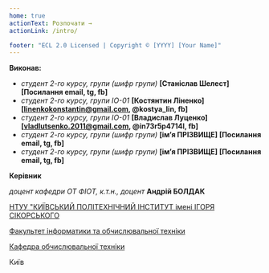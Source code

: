 ```yaml
---
home: true
actionText: Розпочати →
actionLink: /intro/

footer: "ECL 2.0 Licensed | Copyright © [YYYY] [Your Name]"
---
```



**Виконав:** 
- *студент 2-го курсу, групи (шифр групи)*<span padding-right:5em></span>  **[Станіслав Шелест] [Посилання email, tg, fb]**
- *студент 2-го курсу, групи ІО-01*<span padding-right:5em></span>  **[Костянтин Ліненко] [linenkokonstantin@gmail.com, @kostya_lin, fb]**
- *студент 2-го курсу, групи ІО-01*<span padding-right:5em></span>  **[Владислав Луценко] [vladlutsenko.2011@gmail.com, @in73r5p4714l, fb]**
- *студент 2-го курсу, групи (шифр групи)*<span padding-right:5em></span>  **[ім’я ПРІЗВИЩЕ] [Посилання email, tg, fb]**
- *студент 2-го курсу, групи (шифр групи)*<span padding-right:5em></span> **[ім’я ПРІЗВИЩЕ] [Посилання email, tg, fb]**


**Керівник**

*доцент кафедри ОТ ФІОТ, к.т.н., доцент*<span padding-right:5em></span> **Андрій БОЛДАК** 

[НТУУ "КИЇВСЬКИЙ ПОЛІТЕХНІЧНИЙ ІНСТИТУТ імені ІГОРЯ СІКОРСЬКОГО](https://kpi.ua/)

[Факультет інформатики та обчислювальної техніки](https://fiot.kpi.ua/)

[Кафедра обчислювальної техніки](https://comsys.kpi.ua/)

Київ
